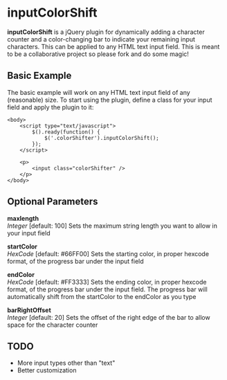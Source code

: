 inputColorShift
====

**inputColorShift** is a jQuery plugin for dynamically adding a character counter and a color-changing bar to indicate your remaining input characters.  This can be applied to 
any HTML text input field.  This is meant to be a collaborative project so please fork and do some magic! 

Basic Example
-------------

The basic example will work on any HTML text input field of any (reasonable) size.  To start using the plugin, define a class for your input field and apply the plugin to it:
    
```
<body>
    <script type="text/javascript">
        $().ready(function() {
            $('.colorShifter').inputColorShift();
        });
    </script>

    <p>
        <input class="colorShifter" />
    </p>
</body>
```

## Optional Parameters

**maxlength**  
*Integer* [default: 100] Sets the maximum string length you want to allow in your input field

**startColor**  
*HexCode* [default: #66FF00] Sets the starting color, in proper hexcode format, of the progress bar under the input field

**endColor**  
*HexCode* [default: #FF3333] Sets the ending color, in proper hexcode format, of the progress bar under the input field.  The progress bar will automatically shift from the startColor to the endColor as you type

**barRightOffset**  
*Integer* [default: 20] Sets the offset of the right edge of the bar to allow space for the character counter


TODO
----

* More input types other than "text"
* Better customization

